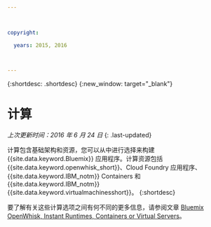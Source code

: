 ```yaml
---

 

copyright:

  years: 2015, 2016

 

---
```


{:shortdesc: .shortdesc} 
{:new_window: target="_blank"}

# 计算
*上次更新时间：2016 年 6 月 24 日*
{: .last-updated}

计算包含基础架构和资源，您可以从中进行选择来构建 {{site.data.keyword.Bluemix}} 应用程序。计算资源包括 {{site.data.keyword.openwhisk_short}}、Cloud Foundry 应用程序、{{site.data.keyword.IBM_notm}} Containers 和 {{site.data.keyword.IBM_notm}} {{site.data.keyword.virtualmachinesshort}}。
{:shortdesc}

要了解有关这些计算选项之间有何不同的更多信息，请参阅文章 [Bluemix OpenWhisk, Instant Runtimes, Containers or Virtual Servers](https://developer.ibm.com/bluemix/2015/08/05/bluemix-instant-runtimes-containers-or-virtual-machines/)。
